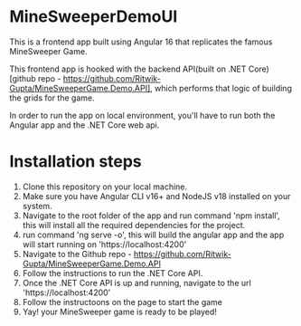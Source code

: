 # MineSweeperDemoUI

This is a frontend app built using Angular 16 that replicates the famous MineSweeper Game.

This frontend app is hooked with the backend API(built on .NET Core) [github repo - https://github.com/Ritwik-Gupta/MineSweeperGame.Demo.API], which performs that logic of building the grids for the game.

In order to run the app on local environment, you'll have to run both the Angular app and the .NET Core web api.

# Installation steps

1. Clone this repository on your local machine.
2. Make sure you have Angular CLI v16+ and NodeJS v18 installed on your system.
3. Navigate to the root folder of the app and run command 'npm install', this will install all the required dependencies for the project.
4. run command 'ng serve -o', this will build the angular app and the app will start running on 'https://localhost:4200'
5. Navigate to the Github repo - https://github.com/Ritwik-Gupta/MineSweeperGame.Demo.API
6. Follow the instructions to run the .NET Core API.
7. Once the .NET Core API is up and running, navigate to the url 'https://localhost:4200'
8. Follow the instructoons on the page to start the game
9. Yay! your MineSweeper game is ready to be played!




